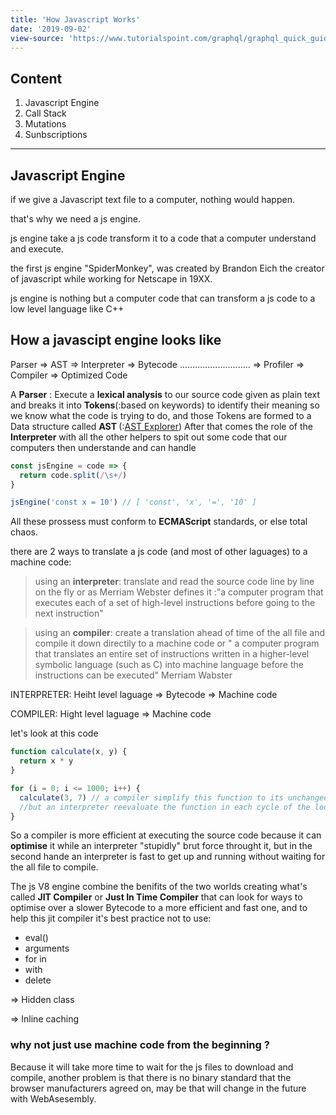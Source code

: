 ```yaml
---
title: 'How Javascript Works'
date: '2019-09-02'
view-source: 'https://www.tutorialspoint.com/graphql/graphql_quick_guide.htm'
---
```


## Content

1. Javascript Engine
2. Call Stack
3. Mutations
4. Sunbscriptions

---

## Javascript Engine

if we give a Javascript text file to a computer, nothing would happen.

that's why we need a js engine.

js engine take a js code transform it to a code that a computer understand and execute.

the first js engine "SpiderMonkey", was created by Brandon Eich the creator of javascript while working for Netscape in 19XX.

js engine is nothing but a computer code that can transform a js code to a low level language like C++

## How a javascipt engine looks like

Parser => AST => Interpreter => Bytecode
............................ => Profiler => Compiler => Optimized Code

A **<span class="orange">Parser</span>** : Execute a **lexical analysis** to our source code given as plain text and breaks it into **Tokens**(:based on keywords) to identify their meaning so we know what the code is trying to do, and those Tokens are formed to a Data structure called **<span class="orange"> AST </span>** (:[AST Explorer](astexplorer.net))
After that comes the role of the **<span class="orange">Interpreter</span>** with all the other helpers to spit out some code that our computers then understande and can handle

```js
const jsEngine = code => {
  return code.split(/\s+/)
}

jsEngine('const x = 10') // [ 'const', 'x', '=', '10' ]
```

All these prossess must conform to **ECMAScript** standards, or else total chaos.

there are 2 ways to translate a js code (and most of other laguages) to a machine code:

> using an **interpreter**: translate and read the source code line by line on the fly
> or as Merriam Webster defines it :"a computer program that executes each of a set of high-level instructions before going to the next instruction"

> using an **compiler**: create a translation ahead of time of the all file and compile it down directily to a machine code or " a computer program that translates an entire set of instructions written in a higher-level symbolic language (such as C) into machine language before the instructions can be executed" Merriam Wabster

INTERPRETER: Heiht level laguage => Bytecode => Machine code

COMPILER: Hight level laguage => Machine code

let's look at this code

```js
function calculate(x, y) {
  return x * y
}

for (i = 0; i <= 1000; i++) {
  calculate(3, 7) // a compiler simplify this function to its unchanged returned value (21) and use it in the next cycle of the loop.
  //but an interpreter reevaluate the function in each cycle of the loop, over and over, even if the value returned doesn't change,thus waisting time and cpu power.
}
```

So a compiler is more efficient at executing the source code because it can **optimise** it while an interpreter "stupidly" brut force throught it, but in the second hande an interpreter is fast to get up and running without waiting for the all file to compile.

The js V8 engine combine the benifits of the two worlds creating what's called **JIT Compiler** or **Just In Time Compiler**
that can look for ways to optimise over a slower Bytecode to a more efficient and fast one, and to help this jit compiler it's best practice not to use:

- eval()
- arguments
- for in
- with
- delete

=> Hidden class

=> Inline caching

### why not just use machine code from the beginning ?

Because it will take more time to wait for the js files to download and compile, another problem is that there is no binary standard that the browser manufacturers agreed on, may be that will change in the future with WebAsesembly.

